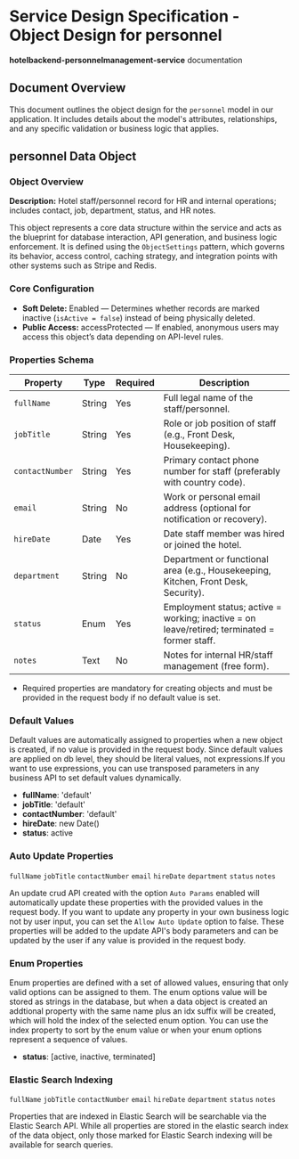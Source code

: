# Service Design Specification - Object Design for personnel

**hotelbackend-personnelmanagement-service** documentation

## Document Overview

This document outlines the object design for the `personnel` model in our application. It includes details about the model's attributes, relationships, and any specific validation or business logic that applies.

## personnel Data Object

### Object Overview

**Description:** Hotel staff/personnel record for HR and internal operations; includes contact, job, department, status, and HR notes.

This object represents a core data structure within the service and acts as the blueprint for database interaction, API generation, and business logic enforcement.
It is defined using the `ObjectSettings` pattern, which governs its behavior, access control, caching strategy, and integration points with other systems such as Stripe and Redis.

### Core Configuration

- **Soft Delete:** Enabled — Determines whether records are marked inactive (`isActive = false`) instead of being physically deleted.
- **Public Access:** accessProtected — If enabled, anonymous users may access this object’s data depending on API-level rules.

### Properties Schema

| Property        | Type   | Required | Description                                                                                  |
| --------------- | ------ | -------- | -------------------------------------------------------------------------------------------- |
| `fullName`      | String | Yes      | Full legal name of the staff/personnel.                                                      |
| `jobTitle`      | String | Yes      | Role or job position of staff (e.g., Front Desk, Housekeeping).                              |
| `contactNumber` | String | Yes      | Primary contact phone number for staff (preferably with country code).                       |
| `email`         | String | No       | Work or personal email address (optional for notification or recovery).                      |
| `hireDate`      | Date   | Yes      | Date staff member was hired or joined the hotel.                                             |
| `department`    | String | No       | Department or functional area (e.g., Housekeeping, Kitchen, Front Desk, Security).           |
| `status`        | Enum   | Yes      | Employment status; active = working; inactive = on leave/retired; terminated = former staff. |
| `notes`         | Text   | No       | Notes for internal HR/staff management (free form).                                          |

- Required properties are mandatory for creating objects and must be provided in the request body if no default value is set.

### Default Values

Default values are automatically assigned to properties when a new object is created, if no value is provided in the request body.
Since default values are applied on db level, they should be literal values, not expressions.If you want to use expressions, you can use transposed parameters in any business API to set default values dynamically.

- **fullName**: 'default'
- **jobTitle**: 'default'
- **contactNumber**: 'default'
- **hireDate**: new Date()
- **status**: active

### Auto Update Properties

`fullName` `jobTitle` `contactNumber` `email` `hireDate` `department` `status` `notes`

An update crud API created with the option `Auto Params` enabled will automatically update these properties with the provided values in the request body.
If you want to update any property in your own business logic not by user input, you can set the `Allow Auto Update` option to false.
These properties will be added to the update API's body parameters and can be updated by the user if any value is provided in the request body.

### Enum Properties

Enum properties are defined with a set of allowed values, ensuring that only valid options can be assigned to them.
The enum options value will be stored as strings in the database,
but when a data object is created an addtional property with the same name plus an idx suffix will be created, which will hold the index of the selected enum option.
You can use the index property to sort by the enum value or when your enum options represent a sequence of values.

- **status**: [active, inactive, terminated]

### Elastic Search Indexing

`fullName` `jobTitle` `contactNumber` `email` `hireDate` `department` `status` `notes`

Properties that are indexed in Elastic Search will be searchable via the Elastic Search API.
While all properties are stored in the elastic search index of the data object, only those marked for Elastic Search indexing will be available for search queries.
